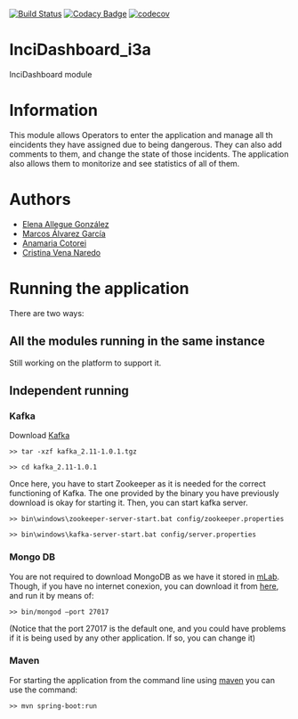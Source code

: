 [![Build Status](https://travis-ci.org/Arquisoft/InciDashboard_i3a.svg?branch=master)](https://travis-ci.org/Arquisoft/InciDashboard_i3a)
[![Codacy Badge](https://api.codacy.com/project/badge/Grade/27b04e16c41248d0abad6d5a4ce83911)](https://www.codacy.com/app/jelabra/InciDashboard_i3a?utm_source=github.com&amp;utm_medium=referral&amp;utm_content=Arquisoft/Loader_i3a&amp;utm_campaign=Badge_Grade)
[![codecov](https://codecov.io/gh/Arquisoft/InciDashboard_i3a/branch/master/graph/badge.svg)](https://codecov.io/gh/Arquisoft/InciDashboard_i3a)

# InciDashboard_i3a

InciDashboard module

# Information

This module allows Operators to enter the application and manage all th eincidents they have assigned due to being dangerous. They can also add comments to them, and change the state of those incidents.
The application also allows them to monitorize and see statistics of all of them.


# Authors

* [Elena Allegue González](https://github.com/eleallegue)
* [Marcos Álvarez García](https://github.com/alvarezGarciaMarcos)
* [Anamaria Cotorei](https://github.com/UO251547)
* [Cristina Vena Naredo](https://github.com/cristinavn)

# Running the application 
There are two ways:

## All the modules running in the same instance

Still working on the platform to support it.

## Independent running
### Kafka
Download [Kafka](https://kafka.apache.org/downloads)

`>> tar -xzf kafka_2.11-1.0.1.tgz`

`>> cd kafka_2.11-1.0.1`

Once here, you have to start Zookeeper as it is needed for the correct functioning of Kafka. The one provided by the binary you have previously download is okay for starting it. Then, you can start kafka server.

`>> bin\windows\zookeeper-server-start.bat config/zookeeper.properties`

`>> bin\windows\kafka-server-start.bat config/server.properties`

### Mongo DB
You are not required to download MongoDB as we have it stored in [mLab](https://mlab.com). Though, if you have no internet conexion, you can download it from [here](https://www.mongodb.com/download-center), and run it by means of:

`>> bin/mongod —port 27017`

(Notice that the port 27017 is the default one, and you could have problems if it is being used by any other application. If so, you can change it)

### Maven
For starting the application from the command line using [maven](https://maven.apache.org/) you can use the command:

`>> mvn spring-boot:run`